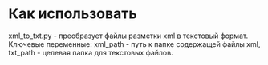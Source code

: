 # Как использовать

xml_to_txt.py - преобразует файлы разметки xml в текстовый формат. 
Ключевые переменные:
xml_path - путь к папке содержащей файлы xml,
txt_path - целевая папка для текстовых файлов.


